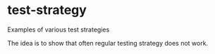 # test-strategy
Examples of various test strategies

The idea is to show that often regular testing strategy does not work. 
